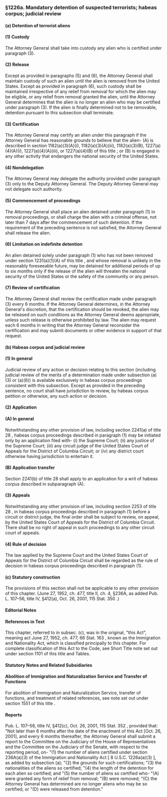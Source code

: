 <!--
url: https://uscode.house.gov/view.xhtml?req=granuleid:USC-prelim-title8-section1226a&num=0&edition=prelim
date_accessed: 2024-07-28 23:45:27
-->
### §1226a. Mandatory detention of suspected terrorists; habeas corpus; judicial review
#### (a) Detention of terrorist aliens
#### (1\) Custody
 The Attorney General shall take into custody any alien who is certified under paragraph (3\).
#### (2\) Release
 Except as provided in paragraphs (5\) and (6\), the Attorney General shall maintain custody of such an alien until the alien is removed from the United States. Except as provided in paragraph (6\), such custody shall be maintained irrespective of any relief from removal for which the alien may be eligible, or any relief from removal granted the alien, until the Attorney General determines that the alien is no longer an alien who may be certified under paragraph (3\). If the alien is finally determined not to be removable, detention pursuant to this subsection shall terminate.
#### (3\) Certification
 The Attorney General may certify an alien under this paragraph if the Attorney General has reasonable grounds to believe that the alien\-
 (A) is described in
 section 1182(a)(3\)(A)(i), 1182(a)(3\)(A)(iii), 1182(a)(3\)(B), 1227(a)(4\)(A)(i), 1227(a)(4\)(A)(iii), or 1227(a)(4\)(B) of this title
 ; or
 (B) is engaged in any other activity that endangers the national security of the United States.
#### (4\) Nondelegation
 The Attorney General may delegate the authority provided under paragraph (3\) only to the Deputy Attorney General. The Deputy Attorney General may not delegate such authority.
#### (5\) Commencement of proceedings
 The Attorney General shall place an alien detained under paragraph (1\) in removal proceedings, or shall charge the alien with a criminal offense, not later than 7 days after the commencement of such detention. If the requirement of the preceding sentence is not satisfied, the Attorney General shall release the alien.
#### (6\) Limitation on indefinite detention
 An alien detained solely under paragraph (1\) who has not been removed under
 section 1231(a)(1\)(A) of this title
 , and whose removal is unlikely in the reasonably foreseeable future, may be detained for additional periods of up to six months only if the release of the alien will threaten the national security of the United States or the safety of the community or any person.
#### (7\) Review of certification
 The Attorney General shall review the certification made under paragraph (3\) every 6 months. If the Attorney General determines, in the Attorney General's discretion, that the certification should be revoked, the alien may be released on such conditions as the Attorney General deems appropriate, unless such release is otherwise prohibited by law. The alien may request each 6 months in writing that the Attorney General reconsider the certification and may submit documents or other evidence in support of that request.
#### (b) Habeas corpus and judicial review
#### (1\) In general
 Judicial review of any action or decision relating to this section (including judicial review of the merits of a determination made under subsection (a)(3\) or (a)(6\)) is available exclusively in habeas corpus proceedings consistent with this subsection. Except as provided in the preceding sentence, no court shall have jurisdiction to review, by habeas corpus petition or otherwise, any such action or decision.
#### (2\) Application
#### (A) In general
 Notwithstanding any other provision of law, including
 section 2241(a) of title 28
 , habeas corpus proceedings described in paragraph (1\) may be initiated only by an application filed with\-
 (i) the Supreme Court;
 (ii) any justice of the Supreme Court;
 (iii) any circuit judge of the United States Court of Appeals for the District of Columbia Circuit; or
 (iv) any district court otherwise having jurisdiction to entertain it.
#### (B) Application transfer
 Section 2241(b) of title 28
 shall apply to an application for a writ of habeas corpus described in subparagraph (A).
#### (3\) Appeals
 Notwithstanding any other provision of law, including
 section 2253 of title 28
 , in habeas corpus proceedings described in paragraph (1\) before a circuit or district judge, the final order shall be subject to review, on appeal, by the United States Court of Appeals for the District of Columbia Circuit. There shall be no right of appeal in such proceedings to any other circuit court of appeals.
#### (4\) Rule of decision
 The law applied by the Supreme Court and the United States Court of Appeals for the District of Columbia Circuit shall be regarded as the rule of decision in habeas corpus proceedings described in paragraph (1\).
#### (c) Statutory construction
 The provisions of this section shall not be applicable to any other provision of this chapter.
 (June 27, 1952, ch. 477, title II, ch. 4, §236A, as added
 Pub. L. 107–56,
 title IV, §412(a), Oct. 26, 2001,
 115 Stat. 350
 .)
#### **Editorial Notes**
#### References in Text
 This chapter, referred to in subsec. (c), was in the original, "this Act", meaning act
 June 27, 1952, ch. 477,
 66 Stat. 163
 , known as the Immigration and Nationality Act, which is classified principally to this chapter. For complete classification of this Act to the Code, see Short Title note set out under
 section 1101 of this title
 and Tables.
#### **Statutory Notes and Related Subsidiaries**
#### Abolition of Immigration and Naturalization Service and Transfer of Functions
 For abolition of Immigration and Naturalization Service, transfer of functions, and treatment of related references, see note set out under
 section 1551 of this title
 .
#### Reports
Pub. L. 107–56,
 title IV, §412(c), Oct. 26, 2001,
 115 Stat. 352
 , provided that: "Not later than 6 months after the date of the enactment of this Act \[Oct. 26, 2001], and every 6 months thereafter, the Attorney General shall submit a report to the Committee on the Judiciary of the House of Representatives and the Committee on the Judiciary of the Senate, with respect to the reporting period, on\-
 "(1\) the number of aliens certified under section 236A(a)(3\) of the Immigration and Nationality Act \[
 8 U.S.C. 1226a(a)(3\)
 ], as added by subsection (a);
 "(2\) the grounds for such certifications;
 "(3\) the nationalities of the aliens so certified;
 "(4\) the length of the detention for each alien so certified; and
 "(5\) the number of aliens so certified who\-
 "(A) were granted any form of relief from removal;
 "(B) were removed;
 "(C) the Attorney General has determined are no longer aliens who may be so certified; or
 "(D) were released from detention."
